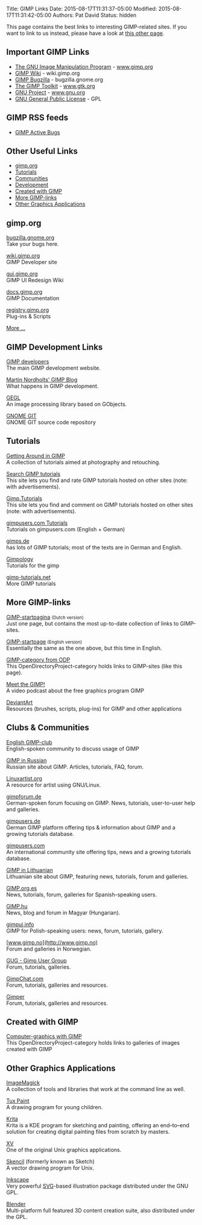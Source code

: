 Title: GIMP Links
Date: 2015-08-17T11:31:37-05:00
Modified: 2015-08-17T11:31:42-05:00
Authors: Pat David
Status: hidden


This page contains the best links to interesting GIMP-related sites. If you want to link to us instead, please have a look at [this other page](/about/linking.html).

## Important GIMP Links

*   [The GNU Image Manipulation Program](http://www.gimp.org/) - www.gimp.org
*   [GIMP Wiki](http://wiki.gimp.org/) - wiki.gimp.org
*   [GIMP Bugzilla](https://bugzilla.gnome.org/) - bugzilla.gnome.org
*   [The GIMP Toolkit](http://www.gtk.org/) - www.gtk.org
*   [GNU Project](http://www.gnu.org/) - www.gnu.org
*   [GNU General Public License](/about/COPYING) - GPL

## GIMP RSS feeds

*   [GIMP Active Bugs](https://bugzilla.gnome.org/buglist.cgi?bug_file_loc_type=substring&bug_status=UNCONFIRMED&bug_status=NEW&bug_status=ASSIGNED&bug_status=NEEDINFO&bug_status=REOPENED&bug_status=RESOLVED&bug_status=VERIFIED&bug_status=CLOSED&changedin=7&chfieldto=Now&product=GIMP&query_format=advanced&title=Bug%20List:%20GIMP%20-%20Current%20Bug%20Week&ctype=atom)

## Other Useful Links

*   [gimp.org](#org)
*   [Tutorials](#tuts)
*   [Communities](#clubs)
*   [Development](#development)
*   [Created with GIMP](#created)
*   [More GIMP-links](#more)
*   [Other Graphics Applications](#other)

## <a name="org"></a>gimp.org

[bugzilla.gnome.org](https://bugzilla.gnome.org)  
 Take your bugs here.

[wiki.gimp.org](http://wiki.gimp.org)  
 GIMP Developer site

[gui.gimp.org](http://gui.gimp.org "GIMP Usability")  
 GIMP UI Redesign Wiki

[docs.gimp.org](http://docs.gimp.org)  
 GIMP Documentation

[registry.gimp.org](http://registry.gimp.org)  
 Plug-ins & Scripts

[More ...](org.html)

## <a name="development"></a>GIMP Development Links

[GIMP developers](http://wiki.gimp.org)  
 The main GIMP development website.

[Martin Nordholts' GIMP Blog](http://www.chromecode.com/)  
 What happens in GIMP development.

[GEGL](http://www.gegl.org/)  
 An image processing library based on GObjects.

[GNOME GIT](https://git.gnome.org/)  
 GNOME GIT source code repository

## <a name="tuts"></a>Tutorials

[Getting Around in GIMP](http://blog.patdavid.net/p/getting-around-in-gimp.html)  
 A collection of tutorials aimed at photography and retouching.

[Search GIMP tutorials](http://www.pixel2life.com/tutorials/gimp/)  
 This site lets you find and rate GIMP tutorials hosted on other sites (note: with advertisements).

[Gimp.Tutorials](http://www.ghuj.com/)  
 This site lets you find and comment on GIMP tutorials hosted on other sites (note: with advertisements).

[gimpusers.com Tutorials](http://www.gimpusers.com/tutorials.php)  
 Tutorials on gimpusers.com (English + German)

[gimps.de](http://gimps.de/)  
 has lots of GIMP tutorials; most of the texts are in German and English.

[Gimpology](http://gimpology.com/)  
 Tutorials for the gimp

[gimp-tutorials.net](http://gimp-tutorials.net/)  
 More GIMP tutorials

## <a name="more"></a>More GIMP-links

[GIMP-startpagina](http://gimp.startpagina.nl) <small>(Dutch version)</small>  
 Just one page, but contains the most up-to-date collection of links to GIMP-sites.

[GIMP-startpage](http://gimp.start4all.com) <small>(English version)</small>  
 Essentially the same as the one above, but this time in English.

[GIMP-category from ODP](http://www.dmoz.org/Computers/Software/Graphics/Image_Editing/The_GIMP/)  
 This OpenDirectoryProject-category holds links to GIMP-sites (like this page).

[Meet the GIMP!](http://meetthegimp.org)  
 A video podcast about the free graphics program GIMP

[DeviantArt](http://www.deviantart.com/resources/applications/)  
 Resources (brushes, scripts, plug-ins) for GIMP and other applications

## <a name="clubs"></a>Clubs & Communities

[English GIMP-club](http://tech.groups.yahoo.com/group/thegimp2/)  
 English-spoken community to discuss usage of GIMP

[GIMP in Russian](http://www.gimp.ru)  
 Russian site about GIMP. Articles, tutorials, FAQ, forum.

[Linuxartist.org](http://www.linuxartist.org)  
 A resource for artist using GNU/Linux.

[gimpforum.de](http://www.gimpforum.de/)  
 German-spoken forum focusing on GIMP. News, tutorials, user-to-user help and galleries.

[gimpusers.de](http://www.gimpusers.de/)  
 German GIMP platform offering tips & information about GIMP and a growing tutorials database.

[gimpusers.com](http://www.gimpusers.com/)  
 An international community site offering tips, news and a growing tutorials database.

[GIMP in Lithuanian](http://gimp.akl.lt/)  
 Lithuanian site about GIMP, featuring news, tutorials, forum and galleries.

[GIMP.org.es](http://www.gimp.org.es)  
 News, tutorials, forum, galleries for Spanish-speaking users.

[GIMP.hu](http://www.gimp.hu)  
 News, blog and forum in Magyar (Hungarian).

[gimpuj.info](http://www.gimpuj.info/)  
 GIMP for Polish-speaking users: news, forum, tutorials, gallery.

[www.gimp.no](http://www.gimp.no)  
 Forum and galleries in Norwegian.

[GUG - Gimp User Group](http://gug.criticalhit.dk/)  
 Forum, tutorials, galleries.

[GimpChat.com](http://gimpchat.com/)  
 Forum, tutorials, galleries and resources.

[Gimper](http://gimper.net/)  
 Forum, tutorials, galleries and resources.

## <a name="created"></a>Created with GIMP

[Computer-graphics with GIMP](http://www.dmoz.org/Arts/Visual_Arts/Computer_Graphics/The_GIMP/)  
 This OpenDirectoryProject-category holds links to galleries of images created with GIMP

## <a name="other"></a>Other Graphics Applications

[ImageMagick](http://www.imagemagick.org/)  
 A collection of tools and libraries that work at the command line as well.

[Tux Paint](http://www.tuxpaint.org/)  
 A drawing program for young children.

[Krita](http://www.krita.org/)  
 Krita is a KDE program for sketching and painting, offering an end–to–end solution for creating digital painting files from scratch by masters.

[XV](http://www.trilon.com/xv/)  
 One of the original Unix graphics applications.

[Skencil](http://www.skencil.org/) (formerly known as Sketch)  
 A vector drawing program for Unix.

[Inkscape](http://www.inkscape.org/)  
 Very powerful [SVG](http://www.w3.org/Graphics/SVG/)-based illustration package distributed under the GNU GPL.

[Blender](http://www.blender.org/)  
 Multi-platform full featured 3D content creation suite, also distributed under the GPL.
